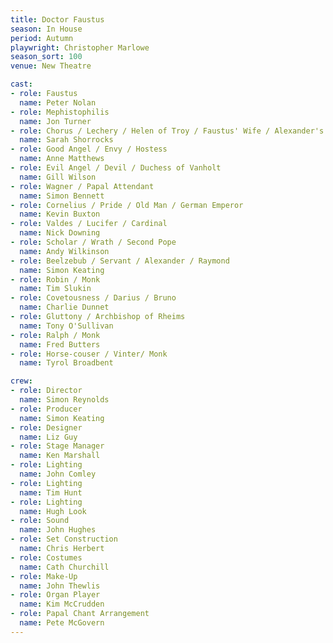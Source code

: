 ```yaml
---
title: Doctor Faustus
season: In House
period: Autumn
playwright: Christopher Marlowe
season_sort: 100
venue: New Theatre

cast:
- role: Faustus
  name: Peter Nolan
- role: Mephistophilis
  name: Jon Turner
- role: Chorus / Lechery / Helen of Troy / Faustus' Wife / Alexander's Paramour
  name: Sarah Shorrocks
- role: Good Angel / Envy / Hostess
  name: Anne Matthews
- role: Evil Angel / Devil / Duchess of Vanholt
  name: Gill Wilson
- role: Wagner / Papal Attendant
  name: Simon Bennett
- role: Cornelius / Pride / Old Man / German Emperor
  name: Kevin Buxton
- role: Valdes / Lucifer / Cardinal
  name: Nick Downing
- role: Scholar / Wrath / Second Pope
  name: Andy Wilkinson
- role: Beelzebub / Servant / Alexander / Raymond
  name: Simon Keating
- role: Robin / Monk
  name: Tim Slukin
- role: Covetousness / Darius / Bruno
  name: Charlie Dunnet
- role: Gluttony / Archbishop of Rheims
  name: Tony O'Sullivan
- role: Ralph / Monk
  name: Fred Butters
- role: Horse-couser / Vinter/ Monk
  name: Tyrol Broadbent

crew:
- role: Director
  name: Simon Reynolds
- role: Producer
  name: Simon Keating
- role: Designer
  name: Liz Guy
- role: Stage Manager
  name: Ken Marshall
- role: Lighting
  name: John Comley
- role: Lighting
  name: Tim Hunt
- role: Lighting
  name: Hugh Look
- role: Sound
  name: John Hughes
- role: Set Construction
  name: Chris Herbert
- role: Costumes
  name: Cath Churchill
- role: Make-Up
  name: John Thewlis
- role: Organ Player
  name: Kim McCrudden
- role: Papal Chant Arrangement
  name: Pete McGovern
---
```


